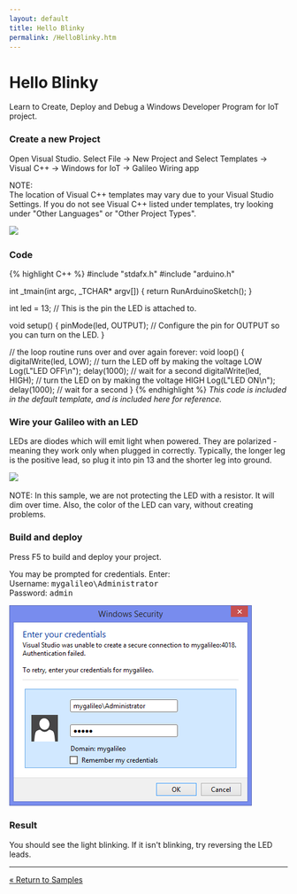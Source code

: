 ```yaml
---
layout: default
title: Hello Blinky
permalink: /HelloBlinky.htm
---
```


<div class="container">
  <h1>Hello Blinky</h1>
  <p>Learn to Create, Deploy and Debug a Windows Developer Program for IoT project.</p>

  <h3>Create a new Project</h3>
  <p>
    Open Visual Studio. Select File -> New Project and Select Templates -> Visual C++ -> Windows for IoT -> Galileo Wiring app
    <br/>
    <div class="panel panel-info">
        <div class="panel-heading">NOTE:</div>
        <div class="panel-body">
            The location of Visual C++ templates may vary due to your Visual Studio Settings. If you do not see Visual C++ listed under templates, try looking under "Other Languages" or "Other Project Types".
        </div>
    </div>
  </p>
  <img src="images/Nuget_AppCreate.png"/>

  <h3>Code</h3>
{% highlight C++ %}
#include "stdafx.h"
#include "arduino.h"

int _tmain(int argc, _TCHAR* argv[])
{
  return RunArduinoSketch();
}

int led = 13;  // This is the pin the LED is attached to.

void setup()
{
  pinMode(led, OUTPUT); // Configure the pin for OUTPUT so you can turn on the LED.
}

// the loop routine runs over and over again forever:
void loop()
{
  digitalWrite(led, LOW);    // turn the LED off by making the voltage LOW
  Log(L"LED OFF\n");
  delay(1000);               // wait for a second
  digitalWrite(led, HIGH);    // turn the LED on by making the voltage HIGH
  Log(L"LED ON\n");
  delay(1000);               // wait for a second
}
{% endhighlight %}
  <i>This code is included in the default template, and is included here for reference.</i>

  <h3>Wire your Galileo with an LED</h3>
  <p>LEDs are diodes which will emit light when powered. They are polarized - meaning they work only when plugged in correctly. Typically, the longer leg is the positive lead, so plug it into pin 13 and the shorter leg into ground.</p>
  <img src="images\HelloBlinky.png"/>
  <p>NOTE: In this sample, we are not protecting the LED with a resistor. It will dim over time. Also, the color of the LED can vary, without creating problems.</p>

  <h3>Build and deploy</h3>
  <p>Press F5 to build and deploy your project.</p>
  <p>You may be prompted for credentials. Enter:<br/>
  Username: <kbd>mygalileo\Administrator</kbd><br/>
  Password: <kbd>admin</kbd><br/></p>
  <p><img src="images/VSDeployCred.png" /></p>

  <h3>Result</h3>
  <p>You should see the light blinking. If it isn't blinking, try reversing the LED leads.</p>
  <hr/>

  <a class="btn btn-default" href="SampleApps.htm" role="button">&laquo; Return to Samples</a>
